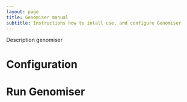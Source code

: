 ```yaml
---
layout: page
title: Genomiser manual
subtitle: Instructions how to intall use, and configure Genomiser
---
```


Description genomiser

# Configuration

# Run Genomiser
